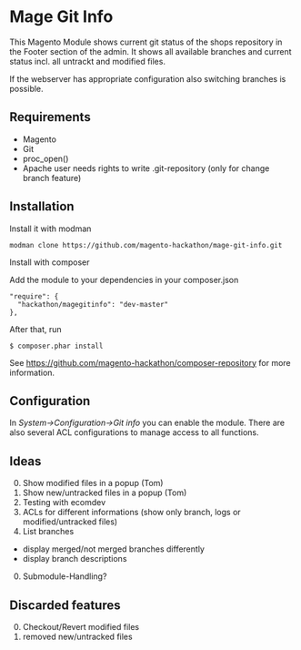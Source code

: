 # Mage Git Info

This Magento Module shows current git status of the shops repository in 
the Footer section of the admin. It shows all available branches and current
status incl. all untrackt and modified files.

If the webserver has appropriate configuration also switching branches is
possible.

## Requirements

* Magento
* Git
* proc_open()
* Apache user needs rights to write .git-repository (only for change branch feature)

## Installation

Install it with modman

    modman clone https://github.com/magento-hackathon/mage-git-info.git

Install with composer

Add the module to your dependencies in your composer.json

    "require": {
      "hackathon/magegitinfo": "dev-master"
    },

After that, run
  
    $ composer.phar install

See https://github.com/magento-hackathon/composer-repository for more information.

## Configuration

In *System->Configuration->Git info* you can enable the module. There are also
several ACL configurations to manage access to all functions.

## Ideas

0. Show modified files in a popup (Tom)
0. Show new/untracked files in a popup (Tom)
0. Testing with ecomdev
0. ACLs for different informations (show only branch, logs or modified/untracked files)
0. List branches
  * display merged/not merged branches differently
  * display branch descriptions
0. Submodule-Handling?

## Discarded features
0. Checkout/Revert modified files
0. removed new/untracked files
